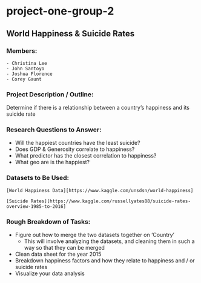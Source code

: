 # project-one-group-2

## World Happiness & Suicide Rates

### Members:
 	- Christina Lee
	- John Santoyo
	- Joshua Florence
	- Corey Gaunt

### Project Description / Outline:

Determine if there is a relationship between a country’s happiness and its suicide rate

### Research Questions to Answer:

- Will the happiest countries have the least suicide?
- Does GDP & Generosity correlate to happiness?
- What predictor has the closest correlation to happiness?
- What geo are is the happiest?

### Datasets to Be Used:

	[World Happiness Data][https://www.kaggle.com/unsdsn/world-happiness]

	[Suicide Rates][https://www.kaggle.com/russellyates88/suicide-rates-overview-1985-to-2016]

### Rough Breakdown of Tasks:

- Figure out how to merge the two datasets together on ‘Country’
	- This will involve analyzing the datasets, and cleaning them in such a way so that they can be merged
- Clean data sheet for the year 2015
- Breakdown happiness factors and how they relate to happiness and / or suicide rates
- Visualize your data analysis
